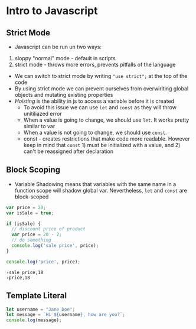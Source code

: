 
# Intro to Javascript

## Strict Mode
- Javascript can be run un two ways:
 1) sloppy "normal" mode - default in scripts
 2) strict mode - throws more errors, prevents pitfalls of the language
- We can switch to strict mode by writing `"use strict";` at the top of the code
- By using strict mode we can prevent ourselves from overwiriting global objects and mutating existing properties 
- _Hoisting_ is the ability in js to access a variable before it is created
  - To avoid this issue we can use `let` and `const` as they will throw unitiliazed error
  - When a value is going to change, we should use `let`. It works pretty similar to var
  - When a value is not going to change, we should use `const`.  
   - const - creates restrictions that make code more readable. However keep in mind that `const` 1) must be initialized with a value, and 2) can't be reassigned after declaration  

## Block Scoping
- Variable Shadowing means that variables with the same name in a function scope will shadow global var. Nevertheless, `let` and `const` are block-scoped
```javascript
var price = 20;
var isSale = true;

if (isSale) {
  // discount price of product
  var price = 20 - 2; 
  // do something 
  console.log('sale price', price);
}

console.log('price', price);
```

```
›sale price,18
›price,18
```

## Template Literal

```javascript
let username = "Jane Doe";
let message = `Hi ${username}, how are you?`;
console.log(message);
```
